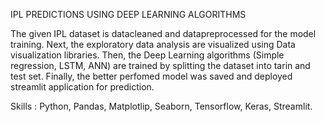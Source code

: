 IPL PREDICTIONS USING DEEP LEARNING ALGORITHMS

The given IPL dataset is datacleaned and datapreprocessed for the model training.
Next, the exploratory data analysis are visualized using Data visualization libraries.
Then, the Deep Learning algorithms (Simple regression, LSTM, ANN) are trained by splitting the dataset into tarin and test set.
Finally, the better perfomed model was saved and deployed streamlit application for prediction.

Skills : Python, Pandas, Matplotlip, Seaborn, Tensorflow, Keras, Streamlit.
